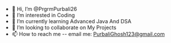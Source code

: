 - 👋 Hi, I’m @PrgrmPurbali26
- 👀 I’m interested in Coding
- 🌱 I’m currently learning Advanced Java And DSA
- 💞️ I’m looking to collaborate on My Projects
- 📫 How to reach me -- email me: PurbaliGhosh123@gmail.com

<!---
PrgrmPurbali26/PrgrmPurbali26 is a ✨ special ✨ repository because its `README.md` (this file) appears on your GitHub profile.
You can click the Preview link to take a look at your changes.
--->
